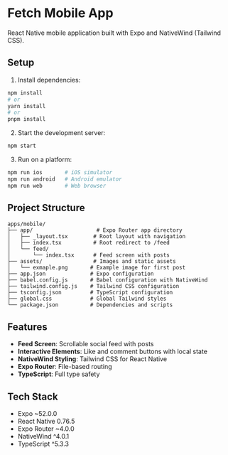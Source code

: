 # Fetch Mobile App

React Native mobile application built with Expo and NativeWind (Tailwind CSS).

## Setup

1. Install dependencies:
```bash
npm install
# or
yarn install
# or
pnpm install
```

2. Start the development server:
```bash
npm start
```

3. Run on a platform:
```bash
npm run ios       # iOS simulator
npm run android   # Android emulator
npm run web       # Web browser
```

## Project Structure

```
apps/mobile/
├── app/                    # Expo Router app directory
│   ├── _layout.tsx        # Root layout with navigation
│   ├── index.tsx          # Root redirect to /feed
│   └── feed/
│       └── index.tsx      # Feed screen with posts
├── assets/                # Images and static assets
│   └── exmaple.png       # Example image for first post
├── app.json              # Expo configuration
├── babel.config.js       # Babel configuration with NativeWind
├── tailwind.config.js    # Tailwind CSS configuration
├── tsconfig.json         # TypeScript configuration
├── global.css            # Global Tailwind styles
└── package.json          # Dependencies and scripts
```

## Features

- **Feed Screen**: Scrollable social feed with posts
- **Interactive Elements**: Like and comment buttons with local state
- **NativeWind Styling**: Tailwind CSS for React Native
- **Expo Router**: File-based routing
- **TypeScript**: Full type safety

## Tech Stack

- Expo ~52.0.0
- React Native 0.76.5
- Expo Router ~4.0.0
- NativeWind ^4.0.1
- TypeScript ^5.3.3
